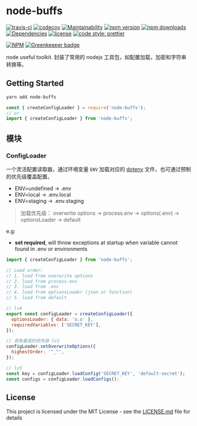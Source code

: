 # node-buffs

[![travis-ci](https://travis-ci.org/danielwii/node-buffs.svg?branch=master)](https://travis-ci.org/danielwii/node-buffs)
[![codecov](https://codecov.io/gh/danielwii/node-buffs/branch/master/graph/badge.svg)](https://codecov.io/gh/danielwii/node-buffs)
[![Maintainability](https://api.codeclimate.com/v1/badges/7f78db8355785dfe34a4/maintainability)](https://codeclimate.com/github/danielwii/node-buffs/maintainability)
[![npm version](https://img.shields.io/npm/v/node-buffs.svg)](https://www.npmjs.com/package/node-buffs)
[![npm downloads](https://img.shields.io/npm/dt/node-buffs.svg)](https://www.npmjs.com/package/node-buffs)
[![Dependencies](https://img.shields.io/david/danielwii/node-buffs.svg?style=flat-square)](https://david-dm.org/danielwii/node-buffs)
[![license](https://img.shields.io/npm/l/node-buffs.svg)](https://www.npmjs.com/package/node-buffs)
[![code style: prettier](https://img.shields.io/badge/code_style-prettier-ff69b4.svg?style=flat-square)](https://github.com/prettier/prettier)

[![NPM](https://nodei.co/npm/node-buffs.png?downloads=true&downloadRank=true)](https://nodei.co/npm/node-buffs/) [![Greenkeeper badge](https://badges.greenkeeper.io/danielwii/node-buffs.svg)](https://greenkeeper.io/)

node useful toolkit.
封装了常用的 nodejs 工具包，如配置加载，加密和字符串转换等。

## Getting Started

```bash
yarn add node-buffs
```

```javascript
const { createConfigLoader } = require('node-buffs');
// or
import { createConfigLoader } from 'node-buffs';
```

## 模块

### ConfigLoader

一个灵活配置读取器，通过环境变量 `ENV` 加载对应的 [dotenv](https://github.com/motdotla/dotenv) 文件，也可通过预制的优先级覆盖配置。

* ENV=undefined -> .env
* ENV=local -> .env.local
* ENV=staging -> .env.staging


> 加载优先级：
> overwrite options -> process.env -> options(.env) -> optionsLoader -> default



e.g:

* **set required**, will throw exceptions at startup when variable cannot found in .env or environments

```javascript
import { createConfigLoader } from 'node-buffs';

// Load order:
// 1. load from overwrite options
// 2. load from process.env
// 3. load from .env
// 4. load from optionsLoader (json or function)
// 5. load from default

// lv4
export const configLoader = createConfigLoader({
  optionsLoader: { data: 'o.o' },
  requiredVariables: ['SECRET_KEY'],
});

// 具有最高的优先级 lv1
configLoader.setOverwriteOptions({
  highestOrder: '^_^',
});

// lv5
const key = configLoader.loadConfig('SECRET_KEY', 'default-secret');
const configs = configLoader.loadConfigs();
```

## License

This project is licensed under the MIT License - see the [LICENSE.md](https://github.com/atom/atom/blob/master/LICENSE.md) file for details
